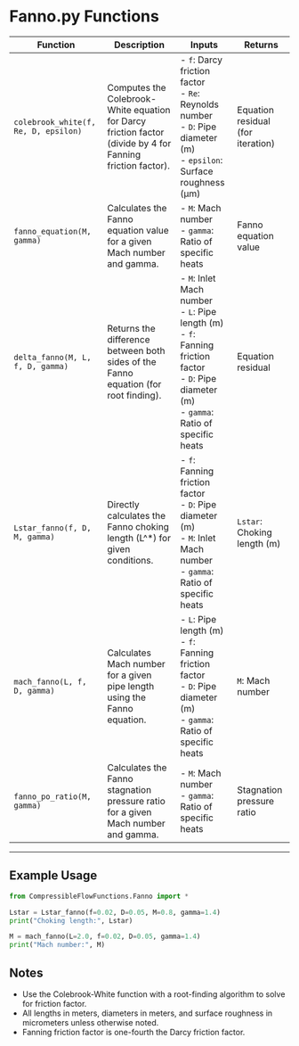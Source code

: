 # Fanno.py Functions

| Function | Description | Inputs | Returns |
|----------|-------------|--------|---------|
| `colebrook_white(f, Re, D, epsilon)` | Computes the Colebrook-White equation for Darcy friction factor (divide by 4 for Fanning friction factor). | - `f`: Darcy friction factor<br>- `Re`: Reynolds number<br>- `D`: Pipe diameter (m)<br>- `epsilon`: Surface roughness (μm) | Equation residual (for iteration) |
| `fanno_equation(M, gamma)` | Calculates the Fanno equation value for a given Mach number and gamma. | - `M`: Mach number<br>- `gamma`: Ratio of specific heats | Fanno equation value |
| `delta_fanno(M, L, f, D, gamma)` | Returns the difference between both sides of the Fanno equation (for root finding). | - `M`: Inlet Mach number<br>- `L`: Pipe length (m)<br>- `f`: Fanning friction factor<br>- `D`: Pipe diameter (m)<br>- `gamma`: Ratio of specific heats | Equation residual |
| `Lstar_fanno(f, D, M, gamma)` | Directly calculates the Fanno choking length \(L^*\) for given conditions. | - `f`: Fanning friction factor<br>- `D`: Pipe diameter (m)<br>- `M`: Inlet Mach number<br>- `gamma`: Ratio of specific heats | `Lstar`: Choking length (m) |
| `mach_fanno(L, f, D, gamma)` | Calculates Mach number for a given pipe length using the Fanno equation. | - `L`: Pipe length (m)<br>- `f`: Fanning friction factor<br>- `D`: Pipe diameter (m)<br>- `gamma`: Ratio of specific heats | `M`: Mach number |
| `fanno_po_ratio(M, gamma)` | Calculates the Fanno stagnation pressure ratio for a given Mach number and gamma. | - `M`: Mach number<br>- `gamma`: Ratio of specific heats | Stagnation pressure ratio |

---

## Example Usage

```python
from CompressibleFlowFunctions.Fanno import *

Lstar = Lstar_fanno(f=0.02, D=0.05, M=0.8, gamma=1.4)
print("Choking length:", Lstar)

M = mach_fanno(L=2.0, f=0.02, D=0.05, gamma=1.4)
print("Mach number:", M)
```

## Notes

- Use the Colebrook-White function with a root-finding algorithm to solve for friction factor.
- All lengths in meters, diameters in meters, and surface roughness in micrometers unless otherwise noted.
- Fanning friction factor is one-fourth the Darcy friction factor.